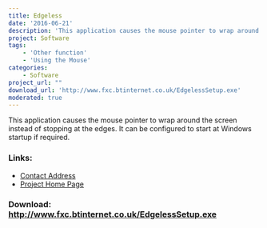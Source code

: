 ```yaml
---
title: Edgeless
date: '2016-06-21'
description: 'This application causes the mouse pointer to wrap around the screen instead of stopping at the edges.'
project: Software
tags:
    - 'Other function'
    - 'Using the Mouse'
categories:
    - Software
project_url: ""
download_url: 'http://www.fxc.btinternet.co.uk/EdgelessSetup.exe'
moderated: true
---
```

This application causes the mouse pointer to wrap around the screen instead of stopping at the edges. It can be configured to start at Windows startup if required.

### Links:
- <a href="mailto:fxc@btinternet.com">Contact Address</a>
- <a href="http://www.fxc.btinternet.co.uk/assistive.htm">Project Home Page</a>

### Download: http://www.fxc.btinternet.co.uk/EdgelessSetup.exe 